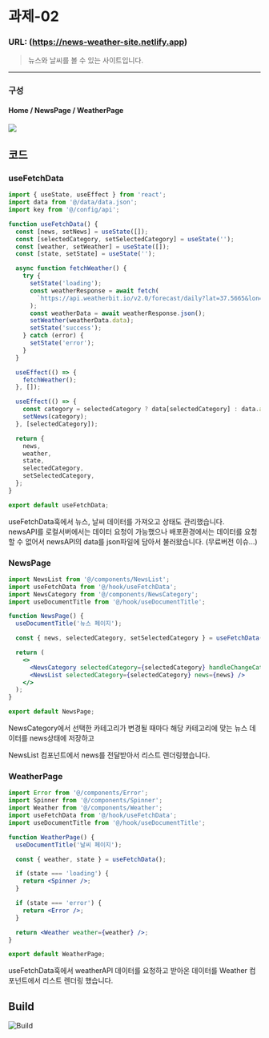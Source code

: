 # 과제-02

### URL: (https://news-weather-site.netlify.app)

> 뉴스와 날씨를 볼 수 있는 사이트입니다.

---

### 구성

#### Home / NewsPage / WeatherPage

<img src="https://github.com/minomad/react-mission/assets/131448929/8c8564be-0ead-435b-8584-79ac87ca2eef" >

## 코드

### useFetchData

```jsx
import { useState, useEffect } from 'react';
import data from '@/data/data.json';
import key from '@/config/api';

function useFetchData() {
  const [news, setNews] = useState([]);
  const [selectedCategory, setSelectedCategory] = useState('');
  const [weather, setWeather] = useState([]);
  const [state, setState] = useState('');

  async function fetchWeather() {
    try {
      setState('loading');
      const weatherResponse = await fetch(
        `https://api.weatherbit.io/v2.0/forecast/daily?lat=37.5665&lon=126.9780&days=5&key=${key}`
      );
      const weatherData = await weatherResponse.json();
      setWeather(weatherData.data);
      setState('success');
    } catch (error) {
      setState('error');
    }
  }

  useEffect(() => {
    fetchWeather();
  }, []);

  useEffect(() => {
    const category = selectedCategory ? data[selectedCategory] : data.articles;
    setNews(category);
  }, [selectedCategory]);

  return {
    news,
    weather,
    state,
    selectedCategory,
    setSelectedCategory,
  };
}

export default useFetchData;
```

useFetchData훅에서 뉴스, 날씨 데이터를 가져오고 상태도 관리했습니다.  
newsAPI를 로컬서버에서는 데이터 요청이 가능했으나 배포환경에서는 데이터를 요청할 수 없어서 newsAPI의 data를 json파일에 담아서 불러왔습니다. (무료버전 이슈...)

### NewsPage

```jsx
import NewsList from '@/components/NewsList';
import useFetchData from '@/hook/useFetchData';
import NewsCategory from '@/components/NewsCategory';
import useDocumentTitle from '@/hook/useDocumentTitle';

function NewsPage() {
  useDocumentTitle('뉴스 페이지');

  const { news, selectedCategory, setSelectedCategory } = useFetchData('');

  return (
    <>
      <NewsCategory selectedCategory={selectedCategory} handleChangeCategory={setSelectedCategory} />
      <NewsList selectedCategory={selectedCategory} news={news} />
    </>
  );
}

export default NewsPage;
```

NewsCategory에서 선택한 카테고리가 변경될 때마다 해당 카테고리에 맞는 뉴스 데이터를 news상태에 저장하고

NewsList 컴포넌트에서 news를 전달받아서 리스트 렌더링했습니다.

### WeatherPage

```jsx
import Error from '@/components/Error';
import Spinner from '@/components/Spinner';
import Weather from '@/components/Weather';
import useFetchData from '@/hook/useFetchData';
import useDocumentTitle from '@/hook/useDocumentTitle';

function WeatherPage() {
  useDocumentTitle('날씨 페이지');

  const { weather, state } = useFetchData();

  if (state === 'loading') {
    return <Spinner />;
  }

  if (state === 'error') {
    return <Error />;
  }

  return <Weather weather={weather} />;
}

export default WeatherPage;
```

useFetchData훅에서 weatherAPI 데이터를 요청하고 받아온 데이터를 Weather 컴포넌트에서 리스트 렌더링 했습니다.

## Build

![Build](https://github.com/minomad/react-mission/assets/131448929/bec82ada-4b36-417b-a1cd-1dc458163669)
